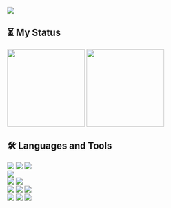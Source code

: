 <a href="https://github.com/Developer-Nova"><img src="https://capsule-render.vercel.app/api?type=waving&height=200&color=gradient&section=header&text=Nova's%20GitHub&fontSize=80&animation=twinkling"/></a>

## ⏳ My Status
<a href="https://github.com/Developer-Nova"><img align="center" style="height:180px" src="https://github-readme-stats.vercel.app/api?username=developer-Nova&show_icons=true&count_private=true&theme=nord"/></a>
<a href="https://github.com/Developer-Nova"><img align="center" style="height:180px" src="https://github-readme-stats.vercel.app/api/top-langs/?username=developer-Nova&layout=compact&theme=nord"/></a>

## 🛠 Languages and Tools
<img src="https://img.shields.io/badge/Swift-F05138?style=square&logo=swift&logoColor=white"/> <img src="https://img.shields.io/badge/UIKit-40AEF0?style=square&logo=Swift&logoColor=white"/> <img src="https://img.shields.io/badge/SwiftUI-0066FF?style=square&logo=Swift&logoColor=white"/>   
<img src="https://img.shields.io/badge/Python-3776AB?style=square&logo=Python&logoColor=white"/>   
<img src="https://img.shields.io/badge/HTML5-E34F26?style=square&logo=HTML5&logoColor=white"/> <img src="https://img.shields.io/badge/CSS3-1572B6?style=square&logo=CSS3&logoColor=white"/>  
<img src="https://img.shields.io/badge/Git-F05032?style=square&logo=Git&logoColor=white"/> <img src="https://img.shields.io/badge/GitHub-181717?style=square&logo=GitHub&logoColor=white"/> <img src="https://img.shields.io/badge/Postman-FF6C37?style=square&logo=Postman&logoColor=white"/>  
<img src="https://img.shields.io/badge/Xcode-147EFB?style=square&logo=Xcode&logoColor=white"/> <img src="https://img.shields.io/badge/VisualStudioCode-007ACC?style=square&logo=visualstudiocode&logoColor=white"/> <img src="https://img.shields.io/badge/PyCharm-000000?style=square&logo=PyCharm&logoColor=white"/>
